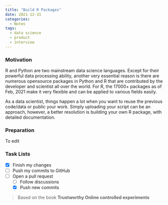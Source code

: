 ```yaml
---
title: "Build R Packages"
date: 2021-12-31
categories:
  - Notes
tags:
  - data science
  - product
  - interview
---
```



### Motivation

R and Python are two mainstream data science languages. Except for their powerful data processing ability, another very essential reason is there are numerous opensource packages in Python and R that are contributed by the developer and scientist all over the world. For R, the 17000+ packages as of Feb, 2021 make it very flexible and can be applied to various fields easily.

As a data scientist, things happen a lot when you want to reuse the previous code/data or public your work. Simply uploading your script can be an approach, however, a better resolution is building your own R package, with detailed documentation.


### Preparation
 To edit 

### Task Lists

- [x] Finish my changes
- [ ] Push my commits to GitHub
- [ ] Open a pull request
  - [ ] Follow discussions
  - [x] Push new commits

> Based on the book **Trustworthy Online controlled experiments**
